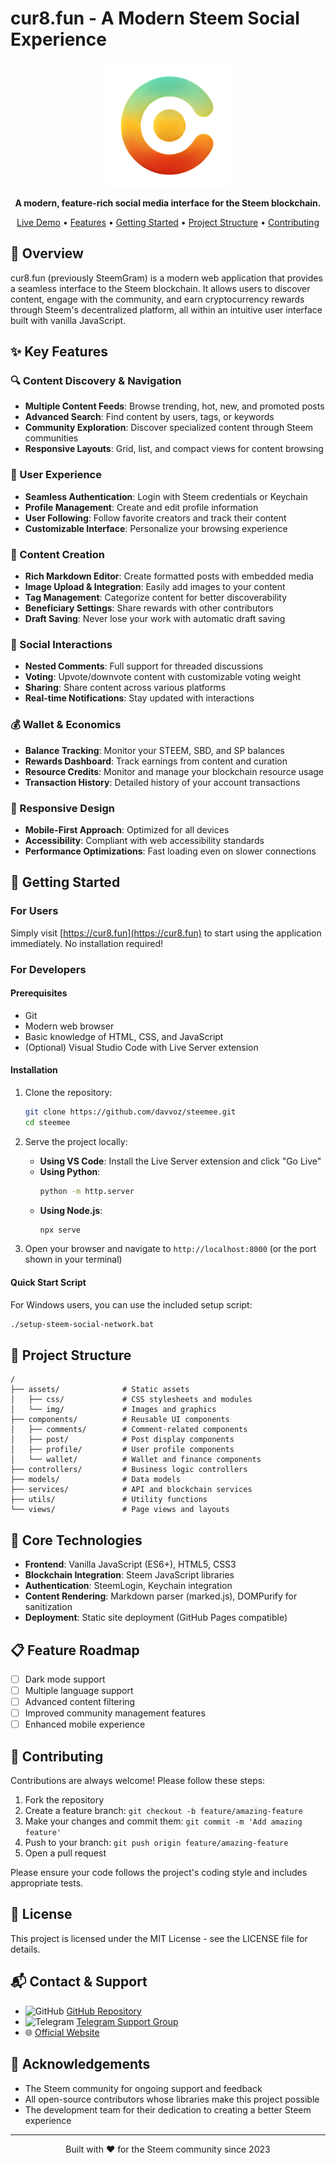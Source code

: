 # cur8.fun - A Modern Steem Social Experience

<p align="center">
  <img src="./assets/img/logo_tra.png" alt="cur8.fun Logo" width="200">
</p>

<p align="center">
  <strong>A modern, feature-rich social media interface for the Steem blockchain.</strong>
</p>

<p align="center">
  <a href="https://cur8.fun">Live Demo</a> •
  <a href="#key-features">Features</a> •
  <a href="#getting-started">Getting Started</a> •
  <a href="#project-structure">Project Structure</a> •
  <a href="#contributing">Contributing</a>
</p>

## 📖 Overview

cur8.fun (previously SteemGram) is a modern web application that provides a seamless interface to the Steem blockchain. It allows users to discover content, engage with the community, and earn cryptocurrency rewards through Steem's decentralized platform, all within an intuitive user interface built with vanilla JavaScript.

## ✨ Key Features

### 🔍 Content Discovery & Navigation
- **Multiple Content Feeds**: Browse trending, hot, new, and promoted posts
- **Advanced Search**: Find content by users, tags, or keywords
- **Community Exploration**: Discover specialized content through Steem communities
- **Responsive Layouts**: Grid, list, and compact views for content browsing

### 👤 User Experience
- **Seamless Authentication**: Login with Steem credentials or Keychain
- **Profile Management**: Create and edit profile information
- **User Following**: Follow favorite creators and track their content
- **Customizable Interface**: Personalize your browsing experience

### 📝 Content Creation
- **Rich Markdown Editor**: Create formatted posts with embedded media
- **Image Upload & Integration**: Easily add images to your content
- **Tag Management**: Categorize content for better discoverability
- **Beneficiary Settings**: Share rewards with other contributors
- **Draft Saving**: Never lose your work with automatic draft saving

### 💬 Social Interactions
- **Nested Comments**: Full support for threaded discussions
- **Voting**: Upvote/downvote content with customizable voting weight
- **Sharing**: Share content across various platforms
- **Real-time Notifications**: Stay updated with interactions

### 💰 Wallet & Economics
- **Balance Tracking**: Monitor your STEEM, SBD, and SP balances
- **Rewards Dashboard**: Track earnings from content and curation
- **Resource Credits**: Monitor and manage your blockchain resource usage
- **Transaction History**: Detailed history of your account transactions

### 📱 Responsive Design
- **Mobile-First Approach**: Optimized for all devices
- **Accessibility**: Compliant with web accessibility standards
- **Performance Optimizations**: Fast loading even on slower connections

## 🚀 Getting Started

### For Users

Simply visit [https://cur8.fun](https://cur8.fun) to start using the application immediately. No installation required!

### For Developers

#### Prerequisites
- Git
- Modern web browser
- Basic knowledge of HTML, CSS, and JavaScript
- (Optional) Visual Studio Code with Live Server extension

#### Installation

1. Clone the repository:
   ```bash
   git clone https://github.com/davvoz/steemee.git
   cd steemee
   ```

2. Serve the project locally:
   - **Using VS Code**: Install the Live Server extension and click "Go Live"
   - **Using Python**:
     ```bash
     python -m http.server
     ```
   - **Using Node.js**:
     ```bash
     npx serve
     ```

3. Open your browser and navigate to `http://localhost:8000` (or the port shown in your terminal)

#### Quick Start Script
For Windows users, you can use the included setup script:
```bash
./setup-steem-social-network.bat
```

## 🔧 Project Structure

```
/
├── assets/              # Static assets
│   ├── css/             # CSS stylesheets and modules
│   └── img/             # Images and graphics
├── components/          # Reusable UI components
│   ├── comments/        # Comment-related components
│   ├── post/            # Post display components
│   ├── profile/         # User profile components
│   └── wallet/          # Wallet and finance components
├── controllers/         # Business logic controllers
├── models/              # Data models
├── services/            # API and blockchain services
├── utils/               # Utility functions
└── views/               # Page views and layouts
```

## 🧩 Core Technologies

- **Frontend**: Vanilla JavaScript (ES6+), HTML5, CSS3
- **Blockchain Integration**: Steem JavaScript libraries
- **Authentication**: SteemLogin, Keychain integration
- **Content Rendering**: Markdown parser (marked.js), DOMPurify for sanitization
- **Deployment**: Static site deployment (GitHub Pages compatible)

## 📋 Feature Roadmap

- [ ] Dark mode support
- [ ] Multiple language support
- [ ] Advanced content filtering
- [ ] Improved community management features
- [ ] Enhanced mobile experience

## 👥 Contributing

Contributions are always welcome! Please follow these steps:

1. Fork the repository
2. Create a feature branch: `git checkout -b feature/amazing-feature`
3. Make your changes and commit them: `git commit -m 'Add amazing feature'`
4. Push to your branch: `git push origin feature/amazing-feature`
5. Open a pull request

Please ensure your code follows the project's coding style and includes appropriate tests.

## 📝 License

This project is licensed under the MIT License - see the LICENSE file for details.

## 📬 Contact & Support

- <img src="https://github.githubassets.com/images/modules/logos_page/GitHub-Mark.png" height="16" width="16" alt="GitHub"> [GitHub Repository](https://github.com/davvoz/steemee)
- <img src="https://telegram.org/img/t_logo.svg" height="16" width="16" alt="Telegram"> [Telegram Support Group](https://t.me/cur8support)
- 🌐 [Official Website](https://cur8.fun)

## 🙏 Acknowledgements

- The Steem community for ongoing support and feedback
- All open-source contributors whose libraries make this project possible
- The development team for their dedication to creating a better Steem experience

---

<p align="center">
  Built with ❤️ for the Steem community since 2023
</p>

